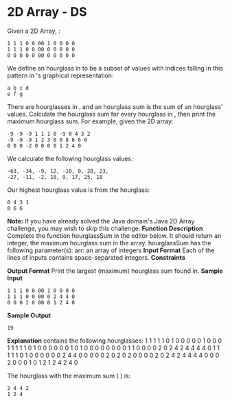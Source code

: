 # 2D Array - DS

Given a 2D Array, :

```
1 1 1 0 0 00 1 0 0 0 0
1 1 1 0 0 00 0 0 0 0 0
0 0 0 0 0 00 0 0 0 0 0
```
We define an hourglass in to be a subset of values with indices falling in this pattern in 's graphical
representation:

```
a b c d
e f g
```
There are hourglasses in , and an hourglass sum is the sum of an hourglass' values. Calculate the
hourglass sum for every hourglass in , then print the maximum hourglass sum.
For example, given the 2D array:

```
-9 -9 -9 1 1 1 0 -9 0 4 3 2
-9 -9 -9 1 2 3 0 0 8 6 6 0
0 0 0 -2 0 0 0 0 1 2 4 0
```
We calculate the following hourglass values:

```
-63, -34, -9, 12, -10, 0, 28, 23,
-27, -11, -2, 10, 9, 17, 25, 18
```
Our highest hourglass value is from the hourglass:

```
0 4 3 1
8 6 6
```
**Note:** If you have already solved the Java domain's Java 2D Array challenge, you may wish to skip this
challenge.
**Function Description**
Complete the function hourglassSum in the editor below. It should return an integer, the maximum
hourglass sum in the array.
hourglassSum has the following parameter(s):
arr: an array of integers
**Input Format**
Each of the lines of inputs contains space-separated integers.
**Constraints**


**Output Format**
Print the largest (maximum) hourglass sum found in.
**Sample Input**

```
1 1 1 0 0 00 1 0 0 0 0
1 1 1 0 0 00 0 2 4 4 0
0 0 0 2 0 00 0 1 2 4 0
```
**Sample Output**

```
19
```
**Explanation**
contains the following hourglasses:
1 1 1 1 1 0 1 0 0 0 0 0 1 0 0 0
1 1 1 1 1 0 1 0 0 0 0 0
0 1 0 1 0 0 0 0 0 0 0 0 1 1 0 0
0 0 2 0 2 4 2 4 4 4 4 0
1 1 1 1 1 0 1 0 0 0 0 0 0 2 4 4
0 0 0 0 0 2 0 2 0 2 0 0
0 0 2 0 2 4 2 4 4 4 4 0 0 0 2 0
0 0 1 0 1 2 1 2 4 2 4 0

The hourglass with the maximum sum ( ) is:

```
2 4 4 2
1 2 4
```
